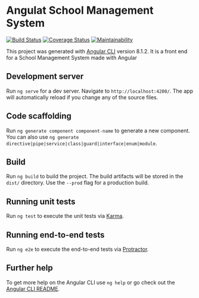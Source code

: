 # Angulat School Management System

[![Build Status](https://travis-ci.com/OwenKelvin/Angular-School-Management-System.svg?branch=master)](https://travis-ci.com/OwenKelvin/Angular-School-Management-System) [![Coverage Status](https://coveralls.io/repos/github/OwenKelvin/Angular-School-Management-System/badge.svg)](https://coveralls.io/github/OwenKelvin/Angular-School-Management-System) [![Maintainability](https://api.codeclimate.com/v1/badges/e4d4e8deba80fd706d03/maintainability)](https://codeclimate.com/github/OwenKelvin/Angular-School-Management-System/maintainability)

This project was generated with [Angular CLI](https://github.com/angular/angular-cli) version 8.1.2. It is a front end for a School Management System made with Angular

## Development server

Run `ng serve` for a dev server. Navigate to `http://localhost:4200/`. The app will automatically reload if you change any of the source files.

## Code scaffolding

Run `ng generate component component-name` to generate a new component. You can also use `ng generate directive|pipe|service|class|guard|interface|enum|module`.

## Build

Run `ng build` to build the project. The build artifacts will be stored in the `dist/` directory. Use the `--prod` flag for a production build.

## Running unit tests

Run `ng test` to execute the unit tests via [Karma](https://karma-runner.github.io).

## Running end-to-end tests

Run `ng e2e` to execute the end-to-end tests via [Protractor](http://www.protractortest.org/).

## Further help

To get more help on the Angular CLI use `ng help` or go check out the [Angular CLI README](https://github.com/angular/angular-cli/blob/master/README.md).
